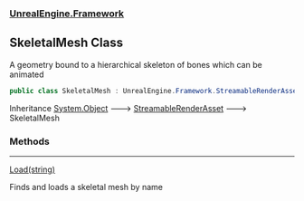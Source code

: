 ### [UnrealEngine.Framework](UnrealEngine_Framework.md 'UnrealEngine.Framework')
## SkeletalMesh Class
A geometry bound to a hierarchical skeleton of bones which can be animated  
```csharp
public class SkeletalMesh : UnrealEngine.Framework.StreamableRenderAsset
```

Inheritance [System.Object](https://docs.microsoft.com/en-us/dotnet/api/System.Object 'System.Object') &#129106; [StreamableRenderAsset](StreamableRenderAsset.md 'UnrealEngine.Framework.StreamableRenderAsset') &#129106; SkeletalMesh  
### Methods

***
[Load(string)](SkeletalMesh_Load(string).md 'UnrealEngine.Framework.SkeletalMesh.Load(string)')

Finds and loads a skeletal mesh by name  
